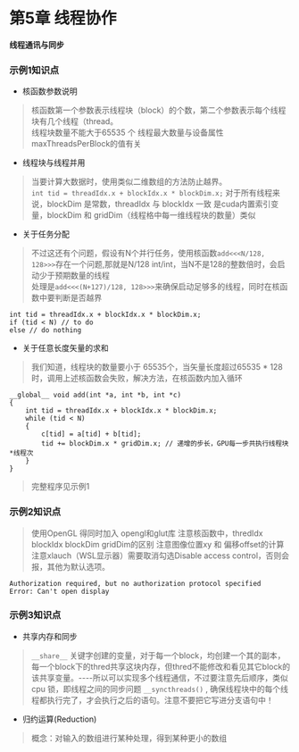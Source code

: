 # 第5章 线程协作  
**线程通讯与同步** 
### 示例1知识点

* 核函数参数说明 
>核函数第一个参数表示线程块（block）的个数，第二个参数表示每个线程块有几个线程（thread。  
>线程块数量不能大于65535 个 线程最大数量与设备属性maxThreadsPerBlock的值有关  

* 线程块与线程并用
>当要计算大数据时，使用类似二维数组的方法防止越界。  
```int tid = threadIdx.x + blockIdx.x * blockDim.x;```
>对于所有线程来说，blockDim 是常数，threadIdx 与 blockIdx 一致 是cuda内置索引变量，blockDim 和 gridDim（线程格中每一维线程块的数量）类似   

* 关于任务分配
>不过这还有个问题，假设有N个并行任务，使用核函数```add<<<N/128, 128>>>```存在一个问题,那就是N/128 int/int，当N不是128的整数倍时，会启动少于预期数量的线程  
>处理是```add<<<(N+127)/128, 128>>>```来确保启动足够多的线程，同时在核函数中要判断是否越界
```
int tid = threadIdx.x + blockIdx.x * blockDim.x;
if (tid < N) // to do
else // do nothing
```  
* 关于任意长度矢量的求和
> 我们知道，线程块的数量要小于 65535个，当矢量长度超过65535 * 128时，调用上述核函数会失败，解决方法，在核函数内加入循环
```
__global__ void add(int *a, int *b, int *c)
{
    int tid = threadIdx.x + blockIdx.x * blockDim.x;
    while (tid < N)
    {
        c[tid] = a[tid] + b[tid];
        tid += blockDim.x * gridDim.x; // 递增的步长，GPU每一步共执行线程块*线程次
    }
}
```
> 完整程序见示例1

### 示例2知识点
> 使用OpenGL 得同时加入 opengl和glut库
> 注意核函数中，thredIdx blockIdx blockDim gridDim的区别
> 注意图像位置xy 和 偏移offset的计算
> 注意xlauch（WSL显示器）需要取消勾选Disable access control，否则会报，其他为默认选项。    
```
Authorization required, but no authorization protocol specified
Error: Can't open display
```

### 示例3知识点
* 共享内存和同步    
> ```__share__``` 关键字创建的变量，对于每一个block，均创建一个其的副本，每一个block下的thred共享这块内存，但thred不能修改和看见其它block的该共享变量。----所以可以实现多个线程通信，不过要注意先后顺序，类似cpu 锁，即线程之间的同步问题
> ```__syncthreads()``` , 确保线程块中的每个线程都执行完了，才会执行之后的语句。注意不要把它写进分支语句中！
* 归约运算(Reduction)
> 概念：对输入的数组进行某种处理，得到某种更小的数组

